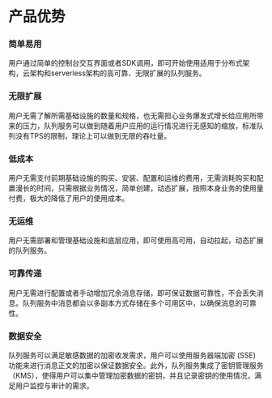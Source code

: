 # 产品优势

### 简单易用

用户通过简单的控制台交互界面或者SDK调用，即可开始使用适用于分布式架构，云架构和serverless架构的高可靠、无限扩展的队列服务。

### 无限扩展

用户无需了解所需基础设施的数量和规格，也无需担心业务爆发式增长给应用所带来的压力，队列服务可以做到随着用户应用的运行情况进行无感知的缩放，标准队列没有TPS的限制，理论上可以做到无限的吞吐量。

### 低成本

用户无需支付前期基础设施的购买、安装、配置和运维的费用，无需消耗购买和配置漫长的时间，只需根据业务情况，简单创建，动态扩展，按照本身业务的使用量付费，极大的降低了用户的使用成本。​                                                                                                                    
### 无运维

用户无需部署和管理基础设施和底层应用，即可使用高可用，自动拉起，动态扩展的队列服务。

### 可靠传递

用户无需进行配置或者手动增加冗余消息存储，即可保证数据可靠性，不会丢失消息。队列服务中消息都会以多副本方式存储在多个可用区中，以确保消息的可靠性。

### 数据安全

队列服务可以满足敏感数据的加密收发需求，用户可以使用服务器端加密 (SSE) 功能来进行消息正文的加密以保证数据安全。此外，队列服务集成了密钥管理服务（KMS），使得用户可以集中管理加密数据的密钥，并且记录密钥的使用情况，满足用户监控与审计的需求。
